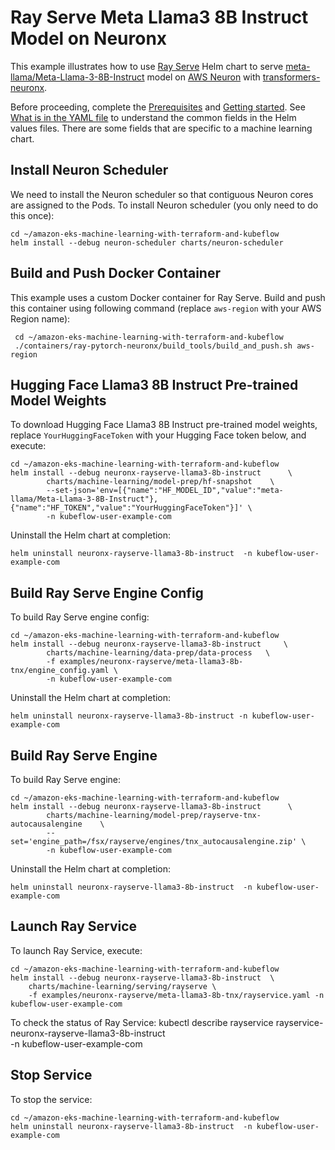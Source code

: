 # Ray Serve Meta Llama3 8B Instruct Model on Neuronx

This example illustrates how to use [Ray Serve](../../../charts/machine-learning/training/rayserve/) Helm chart to serve [meta-llama/Meta-Llama-3-8B-Instruct](https://huggingface.co/meta-llama/Meta-Llama-3-8B-Instruct) model on [AWS Neuron](https://awsdocs-neuron.readthedocs-hosted.com/en/latest/index.html) with [transformers-neuronx](https://github.com/aws-neuron/transformers-neuronx).

Before proceeding, complete the [Prerequisites](../../../README.md#prerequisites) and [Getting started](../../../README.md#getting-started). See [What is in the YAML file](../../../README.md#what-is-in-the-yaml-file) to understand the common fields in the Helm values files. There are some fields that are specific to a machine learning chart.


## Install Neuron Scheduler

We need to install the Neuron scheduler so that contiguous Neuron cores are assigned to the Pods. To install Neuron scheduler (you only need to do this once):

    cd ~/amazon-eks-machine-learning-with-terraform-and-kubeflow
    helm install --debug neuron-scheduler charts/neuron-scheduler 
    
## Build and Push Docker Container

This example uses a custom Docker container for Ray Serve. Build and push this container using following command (replace `aws-region` with your AWS Region name):

     cd ~/amazon-eks-machine-learning-with-terraform-and-kubeflow
     ./containers/ray-pytorch-neuronx/build_tools/build_and_push.sh aws-region

## Hugging Face Llama3 8B Instruct Pre-trained Model Weights

To download Hugging Face Llama3 8B Instruct pre-trained model weights, replace `YourHuggingFaceToken` with your Hugging Face token below, and execute:

    cd ~/amazon-eks-machine-learning-with-terraform-and-kubeflow
    helm install --debug neuronx-rayserve-llama3-8b-instruct      \
            charts/machine-learning/model-prep/hf-snapshot    \
            --set-json='env=[{"name":"HF_MODEL_ID","value":"meta-llama/Meta-Llama-3-8B-Instruct"},{"name":"HF_TOKEN","value":"YourHuggingFaceToken"}]' \
            -n kubeflow-user-example-com

Uninstall the Helm chart at completion:

    helm uninstall neuronx-rayserve-llama3-8b-instruct  -n kubeflow-user-example-com

## Build Ray Serve Engine Config

To build Ray Serve engine config:

    cd ~/amazon-eks-machine-learning-with-terraform-and-kubeflow
    helm install --debug neuronx-rayserve-llama3-8b-instruct     \
            charts/machine-learning/data-prep/data-process   \
            -f examples/neuronx-rayserve/meta-llama3-8b-tnx/engine_config.yaml \
            -n kubeflow-user-example-com

Uninstall the Helm chart at completion:

    helm uninstall neuronx-rayserve-llama3-8b-instruct -n kubeflow-user-example-com

## Build Ray Serve Engine

To build Ray Serve engine:

    cd ~/amazon-eks-machine-learning-with-terraform-and-kubeflow
    helm install --debug neuronx-rayserve-llama3-8b-instruct      \
            charts/machine-learning/model-prep/rayserve-tnx-autocausalengine    \
            --set='engine_path=/fsx/rayserve/engines/tnx_autocausalengine.zip' \
            -n kubeflow-user-example-com

Uninstall the Helm chart at completion:

    helm uninstall neuronx-rayserve-llama3-8b-instruct  -n kubeflow-user-example-com

## Launch Ray Service

To launch Ray Service,  execute:

    cd ~/amazon-eks-machine-learning-with-terraform-and-kubeflow
    helm install --debug neuronx-rayserve-llama3-8b-instruct  \
        charts/machine-learning/serving/rayserve \
        -f examples/neuronx-rayserve/meta-llama3-8b-tnx/rayservice.yaml -n kubeflow-user-example-com

To check the status of Ray Service:
    kubectl describe rayservice rayservice-neuronx-rayserve-llama3-8b-instruct \
        -n kubeflow-user-example-com
        
## Stop Service

To stop the service:

    cd ~/amazon-eks-machine-learning-with-terraform-and-kubeflow
    helm uninstall neuronx-rayserve-llama3-8b-instruct  -n kubeflow-user-example-com
